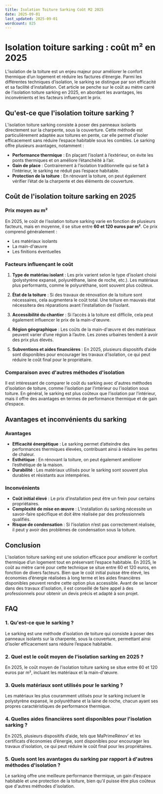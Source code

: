 ```yaml
---
title: Isolation Toiture Sarking Coût M2 2025
date: 2025-09-01
last_updated: 2025-09-01
wordcount: 825
---
```


# Isolation toiture sarking : coût m² en 2025

L’isolation de la toiture est un enjeu majeur pour améliorer le confort thermique d’un logement et réduire les factures d’énergie. Parmi les différentes techniques d’isolation, le sarking se distingue par son efficacité et sa facilité d’installation. Cet article se penche sur le coût au mètre carré de l’isolation toiture sarking en 2025, en abordant les avantages, les inconvénients et les facteurs influençant le prix.

## Qu'est-ce que l'isolation toiture sarking ?

L’isolation toiture sarking consiste à poser des panneaux isolants directement sur la charpente, sous la couverture. Cette méthode est particulièrement adaptée aux toitures en pente, car elle permet d’isoler efficacement sans réduire l’espace habitable sous les combles. Le sarking offre plusieurs avantages, notamment :

- **Performance thermique** : En plaçant l’isolant à l’extérieur, on évite les ponts thermiques et on améliore l’étanchéité à l’air.
- **Gain de place** : Contrairement à l’isolation traditionnelle qui se fait à l’intérieur, le sarking ne réduit pas l’espace habitable.
- **Protection de la toiture** : En rénovant la toiture, on peut également vérifier l’état de la charpente et des éléments de couverture.

## Coût de l'isolation toiture sarking en 2025

### Prix moyen au m²

En 2025, le coût de l’isolation toiture sarking varie en fonction de plusieurs facteurs, mais en moyenne, il se situe entre **60 et 120 euros par m²**. Ce prix comprend généralement :

- Les matériaux isolants
- La main-d'œuvre
- Les finitions éventuelles

### Facteurs influençant le coût

1. **Type de matériau isolant** : Les prix varient selon le type d’isolant choisi (polystyrène expansé, polyuréthane, laine de roche, etc.). Les matériaux plus performants, comme le polyuréthane, sont souvent plus coûteux.

2. **État de la toiture** : Si des travaux de rénovation de la toiture sont nécessaires, cela augmentera le coût total. Une toiture en mauvais état nécessitera des réparations avant l’installation de l’isolant.

3. **Accessibilité du chantier** : Si l’accès à la toiture est difficile, cela peut également influencer le prix de la main-d'œuvre.

4. **Région géographique** : Les coûts de la main-d'œuvre et des matériaux peuvent varier d’une région à l’autre. Les zones urbaines tendent à avoir des prix plus élevés.

5. **Subventions et aides financières** : En 2025, plusieurs dispositifs d’aide sont disponibles pour encourager les travaux d’isolation, ce qui peut réduire le coût final pour le propriétaire.

### Comparaison avec d'autres méthodes d'isolation

Il est intéressant de comparer le coût du sarking avec d'autres méthodes d’isolation de toiture, comme l’isolation par l’intérieur ou l’isolation sous toiture. En général, le sarking est plus coûteux que l’isolation par l’intérieur, mais il offre des avantages en termes de performance thermique et de gain d’espace.

## Avantages et inconvénients du sarking

### Avantages

- **Efficacité énergétique** : Le sarking permet d’atteindre des performances thermiques élevées, contribuant ainsi à réduire les pertes de chaleur.
- **Esthétique** : En rénovant la toiture, on peut également améliorer l’esthétique de la maison.
- **Durabilité** : Les matériaux utilisés pour le sarking sont souvent plus durables et résistants aux intempéries.

### Inconvénients

- **Coût initial élevé** : Le prix d’installation peut être un frein pour certains propriétaires.
- **Complexité de mise en œuvre** : L’installation du sarking nécessite un savoir-faire spécifique et doit être réalisée par des professionnels qualifiés.
- **Risque de condensation** : Si l’isolation n’est pas correctement réalisée, il peut y avoir des problèmes de condensation sous la toiture.

## Conclusion

L’isolation toiture sarking est une solution efficace pour améliorer le confort thermique d’un logement tout en préservant l’espace habitable. En 2025, le coût au mètre carré pour cette technique se situe entre 60 et 120 euros, en fonction de divers facteurs. Bien que le coût initial puisse être élevé, les économies d’énergie réalisées à long terme et les aides financières disponibles peuvent rendre cette option plus accessible. Avant de se lancer dans des travaux d’isolation, il est conseillé de faire appel à des professionnels pour obtenir un devis précis et adapté à son projet.

## FAQ

### 1. Qu'est-ce que le sarking ?

Le sarking est une méthode d’isolation de toiture qui consiste à poser des panneaux isolants sur la charpente, sous la couverture, permettant ainsi d’isoler efficacement sans réduire l’espace habitable.

### 2. Quel est le coût moyen de l'isolation sarking en 2025 ?

En 2025, le coût moyen de l’isolation toiture sarking se situe entre 60 et 120 euros par m², incluant les matériaux et la main-d'œuvre.

### 3. Quels matériaux sont utilisés pour le sarking ?

Les matériaux les plus couramment utilisés pour le sarking incluent le polystyrène expansé, le polyuréthane et la laine de roche, chacun ayant ses propres caractéristiques de performance thermique.

### 4. Quelles aides financières sont disponibles pour l'isolation sarking ?

En 2025, plusieurs dispositifs d’aide, tels que MaPrimeRénov’ et les certificats d’économies d’énergie, sont disponibles pour encourager les travaux d’isolation, ce qui peut réduire le coût final pour les propriétaires.

### 5. Quels sont les avantages du sarking par rapport à d'autres méthodes d'isolation ?

Le sarking offre une meilleure performance thermique, un gain d’espace habitable et une protection de la toiture, bien qu'il puisse être plus coûteux que d'autres méthodes d'isolation.